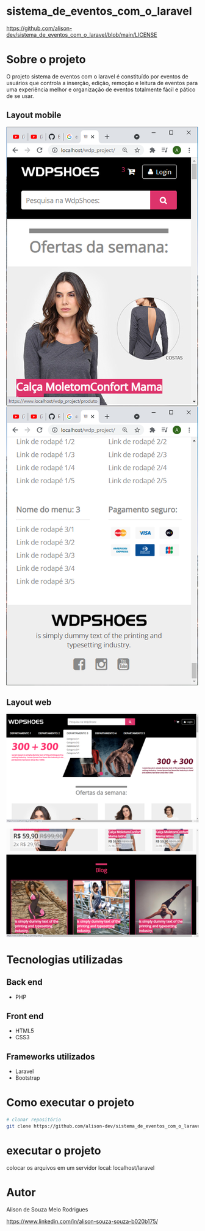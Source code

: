 # sistema_de_eventos_com_o_laravel

https://github.com/alison-dev/sistema_de_eventos_com_o_laravel/blob/main/LICENSE

# Sobre o projeto

O projeto sistema de eventos com o laravel é constituído por eventos de usuários que controla a inserção, edição, remoção e leitura de eventos para uma experiência melhor e organização de eventos totalmente fácil e pático de se usar.

## Layout mobile
![Mobile_1](https://github.com/alison-dev/wdpshoes/blob/master/mobile1/2021-09-27%20(8).png) ![Mobile_2](https://github.com/alison-dev/wdpshoes/blob/master/mobile2/2021-09-27%20(10).png)

## Layout web
![Web_1](https://github.com/alison-dev/wdpshoes/blob/master/web1/2021-09-27.png)

![Web_2](https://github.com/alison-dev/wdpshoes/blob/master/web2/2021-09-27%20(2).png)


# Tecnologias utilizadas
## Back end
- PHP

## Front end
- HTML5
- CSS3

## Frameworks utilizados
- Laravel
- Bootstrap

# Como executar o projeto

```bash
# clonar repositório
git clone https://github.com/alison-dev/sistema_de_eventos_com_o_laravel
```

# executar o projeto
colocar os arquivos em um servidor local: localhost/laravel

# Autor

Alison de Souza Melo Rodrigues

https://www.linkedin.com/in/alison-souza-souza-b020b175/

